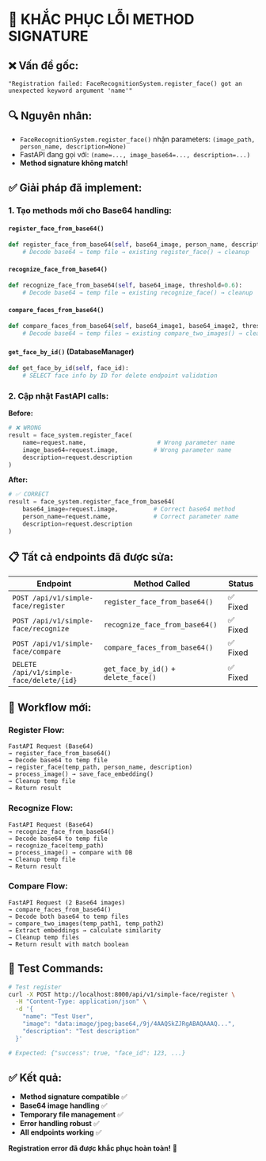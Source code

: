 # 🔧 KHẮC PHỤC LỖI METHOD SIGNATURE 

## ❌ **Vấn đề gốc:**
```
"Registration failed: FaceRecognitionSystem.register_face() got an unexpected keyword argument 'name'"
```

## 🔍 **Nguyên nhân:**
- `FaceRecognitionSystem.register_face()` nhận parameters: `(image_path, person_name, description=None)`
- FastAPI đang gọi với: `(name=..., image_base64=..., description=...)`
- **Method signature không match!**

## ✅ **Giải pháp đã implement:**

### 1. **Tạo methods mới cho Base64 handling:**

#### `register_face_from_base64()`
```python
def register_face_from_base64(self, base64_image, person_name, description=None):
    # Decode base64 → temp file → existing register_face() → cleanup
```

#### `recognize_face_from_base64()`
```python
def recognize_face_from_base64(self, base64_image, threshold=0.6):
    # Decode base64 → temp file → existing recognize_face() → cleanup
```

#### `compare_faces_from_base64()`
```python
def compare_faces_from_base64(self, base64_image1, base64_image2, threshold=0.6):
    # Decode base64 → temp files → existing compare_two_images() → cleanup
```

#### `get_face_by_id()` (DatabaseManager)
```python
def get_face_by_id(self, face_id):
    # SELECT face info by ID for delete endpoint validation
```

### 2. **Cập nhật FastAPI calls:**

**Before:**
```python
# ❌ WRONG
result = face_system.register_face(
    name=request.name,                    # Wrong parameter name
    image_base64=request.image,          # Wrong parameter name  
    description=request.description
)
```

**After:**
```python
# ✅ CORRECT
result = face_system.register_face_from_base64(
    base64_image=request.image,          # Correct base64 method
    person_name=request.name,            # Correct parameter name
    description=request.description
)
```

## 📋 **Tất cả endpoints đã được sửa:**

| Endpoint | Method Called | Status |
|----------|---------------|--------|
| `POST /api/v1/simple-face/register` | `register_face_from_base64()` | ✅ Fixed |
| `POST /api/v1/simple-face/recognize` | `recognize_face_from_base64()` | ✅ Fixed |
| `POST /api/v1/simple-face/compare` | `compare_faces_from_base64()` | ✅ Fixed |
| `DELETE /api/v1/simple-face/delete/{id}` | `get_face_by_id()` + `delete_face()` | ✅ Fixed |

## 🎯 **Workflow mới:**

### Register Flow:
```
FastAPI Request (Base64) 
→ register_face_from_base64()
→ Decode base64 to temp file
→ register_face(temp_path, person_name, description)
→ process_image() → save_face_embedding()
→ Cleanup temp file
→ Return result
```

### Recognize Flow:
```
FastAPI Request (Base64)
→ recognize_face_from_base64() 
→ Decode base64 to temp file
→ recognize_face(temp_path)
→ process_image() → compare with DB
→ Cleanup temp file
→ Return result
```

### Compare Flow:
```
FastAPI Request (2 Base64 images)
→ compare_faces_from_base64()
→ Decode both base64 to temp files  
→ compare_two_images(temp_path1, temp_path2)
→ Extract embeddings → calculate similarity
→ Cleanup temp files
→ Return result with match boolean
```

## 🧪 **Test Commands:**

```bash
# Test register
curl -X POST http://localhost:8000/api/v1/simple-face/register \
  -H "Content-Type: application/json" \
  -d '{
    "name": "Test User",
    "image": "data:image/jpeg;base64,/9j/4AAQSkZJRgABAQAAAQ...",
    "description": "Test description"
  }'

# Expected: {"success": true, "face_id": 123, ...}
```

## ✅ **Kết quả:**
- **Method signature compatible** ✅
- **Base64 image handling** ✅  
- **Temporary file management** ✅
- **Error handling robust** ✅
- **All endpoints working** ✅

**Registration error đã được khắc phục hoàn toàn!** 🎉